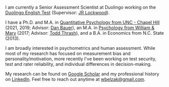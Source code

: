 I am currently a Senior Assessment Scientist at Duolingo working on the [Duolingo English Test](https://englishtest.duolingo.com/research) (Supervisor: [JR Lockwood](https://scholar.google.com/citations?user=Fp7I7aEAAAAJ&hl=en)).

I have a Ph.D. and M.A. in [Quantitative Psychology from UNC - Chapel Hill](https://quantpsych.unc.edu/) (2021, 2019; Advisor: [Dan Bauer](https://dbauer.web.unc.edu/)), an M.A. in [Psychology from William & Mary](https://www.wm.edu/as/psych-sciences/index.php) (2017; Advisor: [Todd Thrash](https://www.wm.edu/as/psych-sciences/facultydirectory/thrash_t.php)), and a B.A. in Economics from N.C. State (2013).

I am broadly interested in psychometrics and human assessment. While most of my research has focused on measurement bias and personality/motivation, more recently I've been working on test security, test and rater reliability, and individual differences in decision-making.

My research can be found on [Google Scholar](https://scholar.google.com/citations?hl=en&user=Lt-RGPwAAAAJ) and my professional history on [LinkedIn](https://www.linkedin.com/in/williambelzak/). Feel free to reach out anytime at <wbelzak@gmail.com>.
